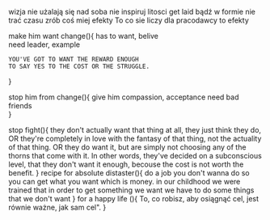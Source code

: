 wizja 
    nie użalają się nad soba
    nie inspiruj litosci
    get laid
    bądź w formie
    nie trać czasu 	zrób coś 	miej efekty	    To co sie liczy dla pracodawcy to efekty


make him want change(){
    has to want, belive			
    need leader, example			

    YOU'VE GOT TO WANT THE REWARD ENOUGH
    TO SAY YES TO THE COST OR THE STRUGGLE.
}					

stop him from change(){
    give him compassion, acceptance	
    need bad friends	
} 

stop fight(){
    they don't actually want that thing at all, 
    they just think they do, 
    OR 
    they're completely in love with the fantasy of that thing, 
    not the actuality of that thing. 
    OR 
    they do want it, 
    but are simply not choosing 
    any of the thorns that come with it. 
        In other words, they've decided on a subconscious level, 
        that they don't want it enough, 
        becouse the cost is not worth the benefit.
}
recipe for absolute distaster(){
    do a job you don't wanna do 
    so you can get what you want which is money. 
        in our childhood we were trained that in order to get something we want 
        we have to do some things that we don't want
}
for a happy life (){
    To, co robisz, aby osiągnąć cel, jest równie ważne, jak sam cel".
}